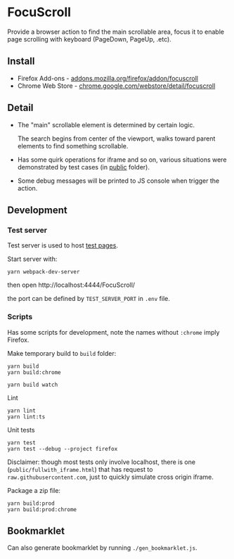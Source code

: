 FocuScroll
==========

Provide a browser action to find the main scrollable area,
focus it to enable page scrolling with keyboard (PageDown, PageUp, .etc).


Install
-------

- Firefox Add-ons - [addons.mozilla.org/firefox/addon/focuscroll](https://addons.mozilla.org/firefox/addon/focuscroll/)
- Chrome Web Store - [chrome.google.com/webstore/detail/focuscroll](https://chrome.google.com/webstore/detail/focuscroll/jebflmhcpmdcelkmjkklapnebmafeelm)


Detail
------

- The "main" scrollable element is determined by certain logic.

  The search begins from center of the viewport, walks toward parent elements
  to find something scrollable.

- Has some quirk operations for iframe and so on, various situations were
  demonstrated by test cases (in [public](public/) folder).

- Some debug messages will be printed to JS console when trigger the action.


Development
-----------

### Test server

Test server is used to host [test pages](public/).

Start server with:

    yarn webpack-dev-server

then open http://localhost:4444/FocuScroll/

the port can be defined by `TEST_SERVER_PORT` in `.env` file.



### Scripts

Has some scripts for development, note the names without `:chrome` imply Firefox.

Make temporary build to `build` folder:

    yarn build
    yarn build:chrome

    yarn build watch

Lint

    yarn lint
    yarn lint:ts

Unit tests

    yarn test
    yarn test --debug --project firefox

  Disclaimer: though most tests only involve localhost, there is one (`public/fullwith_iframe.html`) that has request to `raw.githubusercontent.com`, just to quickly simulate cross origin iframe.

Package a zip file:

    yarn build:prod
    yarn build:prod:chrome


Bookmarklet
-----------

Can also generate bookmarklet by running `./gen_bookmarklet.js`.


